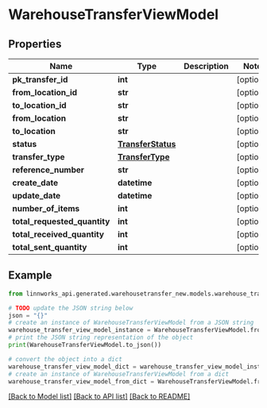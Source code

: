 # WarehouseTransferViewModel


## Properties

Name | Type | Description | Notes
------------ | ------------- | ------------- | -------------
**pk_transfer_id** | **int** |  | [optional] 
**from_location_id** | **str** |  | [optional] 
**to_location_id** | **str** |  | [optional] 
**from_location** | **str** |  | [optional] 
**to_location** | **str** |  | [optional] 
**status** | [**TransferStatus**](TransferStatus.md) |  | [optional] 
**transfer_type** | [**TransferType**](TransferType.md) |  | [optional] 
**reference_number** | **str** |  | [optional] 
**create_date** | **datetime** |  | [optional] 
**update_date** | **datetime** |  | [optional] 
**number_of_items** | **int** |  | [optional] 
**total_requested_quantity** | **int** |  | [optional] 
**total_received_quantity** | **int** |  | [optional] 
**total_sent_quantity** | **int** |  | [optional] 

## Example

```python
from linnworks_api.generated.warehousetransfer_new.models.warehouse_transfer_view_model import WarehouseTransferViewModel

# TODO update the JSON string below
json = "{}"
# create an instance of WarehouseTransferViewModel from a JSON string
warehouse_transfer_view_model_instance = WarehouseTransferViewModel.from_json(json)
# print the JSON string representation of the object
print(WarehouseTransferViewModel.to_json())

# convert the object into a dict
warehouse_transfer_view_model_dict = warehouse_transfer_view_model_instance.to_dict()
# create an instance of WarehouseTransferViewModel from a dict
warehouse_transfer_view_model_from_dict = WarehouseTransferViewModel.from_dict(warehouse_transfer_view_model_dict)
```
[[Back to Model list]](../README.md#documentation-for-models) [[Back to API list]](../README.md#documentation-for-api-endpoints) [[Back to README]](../README.md)


